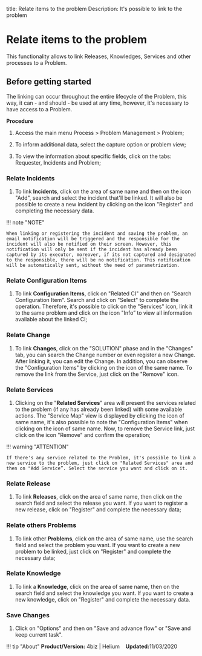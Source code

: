 title: Relate items to the problem
Description: It's possible to link to the problem

# Relate items to the problem

This functionality allows to link Releases, Knowledges, Services and other processes to a Problem.

## Before getting started

The linking can occur throughout the entire lifecycle of the Problem, this way, it can - and should - be used at any time, however, it's necessary to have access to a Problem.

**Procedure**

1.	Access the main menu Process > Problem Management > Problem;

2.	To inform additional data, select the capture option or problem view;

3.	To view the information about specific fields, click on the tabs: Requester, Incidents and Problem;


### Relate Incidents

1.	To link **Incidents**, click on the area of same name and then on the icon "Add", search and select the incident that'll be linked. It will also be possible to create a new incident by clicking on the icon "Register" and completing the necessary data.

!!! note "NOTE"

    When linking or registering the incident and saving the problem, an email notification will be triggered and the responsible for the incident will also be notified on their screen. However, this notification will only be sent if the incident has already been captured by its executor, moreover, if its not captured and designated to the responsible, there will be no notification. This notification will be automatically sent, without the need of parametrization.


### Relate Configuration Items

1.	To link **Configuration Items**, click on "Related CI" and then on "Search Configuration Item". Search and click on "Select" to complete the operation. Therefore, it's possible to click on the "Services" icon, link it to the same problem and click on the icon "Info” to view all information available about the linked CI;


### Relate Change

1.	To link **Changes**, click on the "SOLUTION" phase and in the "Changes" tab, you can search the Change number or even register a new Change. After linking it, you can edit the Change. In addition, you can observe the "Configuration Items" by clicking on the icon of the same name. To remove the link from the Service, just click on the "Remove" icon.


### Relate Services

1.	Clicking on the "**Related Services**" area will present the services related to the problem (if any has already been linked) with some available actions. The "Service Map" view is displayed by clicking the icon of same name, it's also possible to note the "Configuration Items" when clicking on the icon of same name. Now, to remove the Service link, just click on the icon "Remove" and confirm the operation;

!!! warning "ATTENTION"

    If there's any service related to the Problem, it's possible to link a new service to the problem, just click on "Related Services" area and then on "Add Service”. Select the service you want and click on it.


### Relate Release

1.	To link **Releases**, click on the area of same name, then click on the search field and select the release you want. If you want to register a new release, click on "Register" and complete the necessary data;


### Relate others Problems

1.	To link other **Problems**, click on the area of same name, use the search field and select the problem you want. If you want to create a new problem to be linked, just click on "Register" and complete the necessary data;


### Relate Knowledge

1.	To link a **Knowledge**, click on the area of same name, then on the search field and select the knowledge you want. If you want to create a new knowledge, click on "Register" and complete the necessary data.

### Save Changes

1.	Click on "Options" and then on "Save and advance flow" or "Save and keep current task".

!!! tip "About"
    <b>Product/Version:</b> 4biz | Helium &nbsp;&nbsp;
    <b>Updated:</b>11/03/2020
